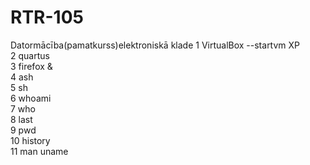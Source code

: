 # RTR-105
Datormācība(pamatkurss)elektroniskā klade
1  VirtualBox --startvm XP  
    2  quartus  
    3  firefox &  
    4  ash  
    5  sh  
    6  whoami  
    7  who  
    8  last  
    9  pwd  
   10  history  
   11  man uname 

   
